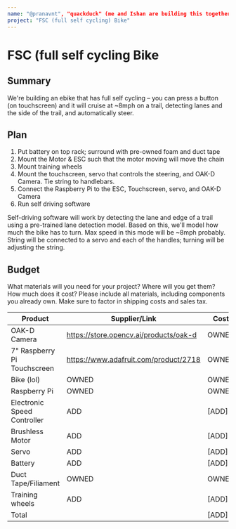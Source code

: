 ```yaml
---
name: "@pranavnt", "quackduck" (me and Ishan are building this together)
project: "FSC (full self cycling) Bike"
---
```


# FSC (full self cycling Bike 

## Summary

We're building an ebike that has full self cycling – you can press a button (on touchscreen) and it will cruise at ~8mph on a trail, detecting lanes and the side of the trail, and automatically steer.

## Plan

1) Put battery on top rack; surround with pre-owned foam and duct tape 
2) Mount the Motor & ESC such that the motor moving will move the chain
3) Mount training wheels
4) Mount the touchscreen, servo that controls the steering, and OAK-D Camera. Tie string to handlebars.
5) Connect the Raspberry Pi to the ESC, Touchscreen, servo, and OAK-D Camera
6) Run self driving software

Self-driving software will work by detecting the lane and edge of a trail using a pre-trained lane detection model. Based on this, we'll model how much the bike has to turn. Max speed in this mode will be ~8mph probably. String will be connected to a servo and each of the handles; turning will be adjusting the string.

## Budget

What materials will you need for your project? Where will you get them? How much does it cost? Please include all materials, including components you already own. Make sure to factor in shipping costs and sales tax.

| Product                      | Supplier/Link                           | Cost   |
| ---------------------------- | --------------------------------------- | ------ |
| OAK-D Camera                 | https://store.opencv.ai/products/oak-d  | OWNED  |
| 7" Raspberry Pi Touchscreen  | https://www.adafruit.com/product/2718   | OWNED  |
| Bike (lol)                   | OWNED                                   | OWNED  |
| Raspberry Pi                 | OWNED                                   | OWNED  |
| Electronic Speed Controller  | ADD                                     | [ADD]  |
| Brushless Motor              | ADD                                     | [ADD]  |
| Servo                        | ADD                                     | [ADD]  |
| Battery                      | ADD                                     | [ADD]  |
| Duct Tape/Filiament          | OWNED                                   | OWNED  |
| Training wheels              | ADD                                     | [ADD]  |
| Total                        |                                         | [ADD]  |
